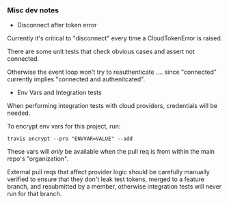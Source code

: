 ### Misc dev notes

* Disconnect after token error

Currently it's critical to "disconnect" every time a CloudTokenError is raised.

There are some unit tests that check obvious cases and assert not connected.

Otherwise the event loop won't try to reauthenticate .... since "connected" currently implies "connected and authenitcated".

* Env Vars and Integration tests

When performing integration tests with cloud providers, credentials will be needed.

To encrypt env vars for this project, run:

    travis encrypt --pro "ENVVAR=VALUE" --add

These vars will *only* be available when the pull req is from within the main repo's "organization".  

External pull reqs that affect provider logic should be carefully manually verified to ensure 
that they don't leak test tokens, merged to a feature branch, and resubmitted by a member, 
otherwise integration tests will never run for that branch.
